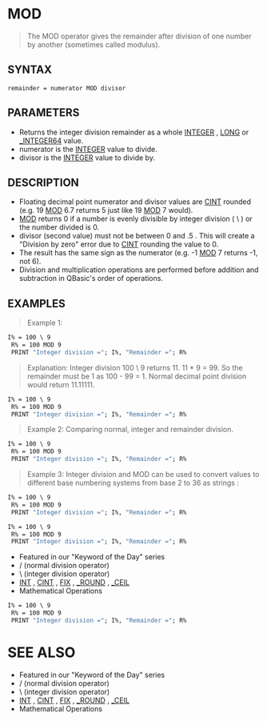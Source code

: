 # MOD
> The MOD operator gives the remainder after division of one number by another (sometimes called modulus).

## SYNTAX
`remainder = numerator MOD divisor`

## PARAMETERS
* Returns the integer division remainder as a whole [INTEGER](INTEGER.md) , [LONG](LONG.md) or [_INTEGER64](_INTEGER64.md) value.
* numerator is the [INTEGER](INTEGER.md) value to divide.
* divisor is the [INTEGER](INTEGER.md) value to divide by.


## DESCRIPTION
* Floating decimal point numerator and divisor values are [CINT](CINT.md) rounded (e.g. 19 [MOD](MOD.md) 6.7 returns 5 just like 19 [MOD](MOD.md) 7 would).
* [MOD](MOD.md) returns 0 if a number is evenly divisible by integer division ( \ ) or the number divided is 0.
* divisor (second value) must not be between 0 and .5 . This will create a "Division by zero" error due to [CINT](CINT.md) rounding the value to 0.
* The result has the same sign as the numerator (e.g. -1 [MOD](MOD.md) 7 returns -1, not 6).
* Division and multiplication operations are performed before addition and subtraction in QBasic's order of operations.


## EXAMPLES
> Example 1:

```vb
I% = 100 \ 9
 R% = 100 MOD 9
 PRINT "Integer division ="; I%, "Remainder ="; R%
```

> Explanation: Integer division 100 \ 9 returns 11. 11 * 9 = 99. So the remainder must be 1 as 100 - 99 = 1. Normal decimal point division would return 11.11111.

```vb
I% = 100 \ 9
 R% = 100 MOD 9
 PRINT "Integer division ="; I%, "Remainder ="; R%
```

> Example 2: Comparing normal, integer and remainder division.

```vb
I% = 100 \ 9
 R% = 100 MOD 9
 PRINT "Integer division ="; I%, "Remainder ="; R%
```

> Example 3: Integer division and MOD can be used to convert values to different base numbering systems from base 2 to 36 as strings :

```vb
I% = 100 \ 9
 R% = 100 MOD 9
 PRINT "Integer division ="; I%, "Remainder ="; R%
```


```vb
I% = 100 \ 9
 R% = 100 MOD 9
 PRINT "Integer division ="; I%, "Remainder ="; R%
```

* Featured in our "Keyword of the Day" series
* / (normal division operator)
* \ (integer division operator)
* [INT](INT.md) , [CINT](CINT.md) , [FIX](FIX.md) , [_ROUND](_ROUND.md) , [_CEIL](_CEIL.md)
* Mathematical Operations

```vb
I% = 100 \ 9
 R% = 100 MOD 9
 PRINT "Integer division ="; I%, "Remainder ="; R%
```



# SEE ALSO
* Featured in our "Keyword of the Day" series
* / (normal division operator)
* \ (integer division operator)
* [INT](INT.md) , [CINT](CINT.md) , [FIX](FIX.md) , [_ROUND](_ROUND.md) , [_CEIL](_CEIL.md)
* Mathematical Operations

